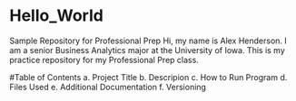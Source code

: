# Hello_World
Sample Repository for Professional Prep
Hi, my name is Alex Henderson. I am a senior Business Analytics major at the University of Iowa. This is my practice repository for my
Professional Prep class.

#Table of Contents
  a. Project Title
  b. Descripion
  c. How to Run Program
  d. Files Used
  e. Additional Documentation
  f. Versioning
  
